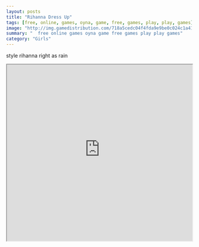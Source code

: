 ```yaml
---
layout: posts
title: "Rihanna Dress Up"
tags: [free, online, games, oyna, game, free, games, play, play, games]
image: "http://img.gamedistribution.com/718a5cedc04f4fda9e9be0c024c1a412.jpg"
summary: "  free online games oyna game free games play play games"
category: "Girls"
---
```


style rihanna right as rain

<iframe width="100%" height="480px;" src="http://flash.gamedistribution.com?game=718a5cedc04f4fda9e9be0c024c1a412"></iframe>